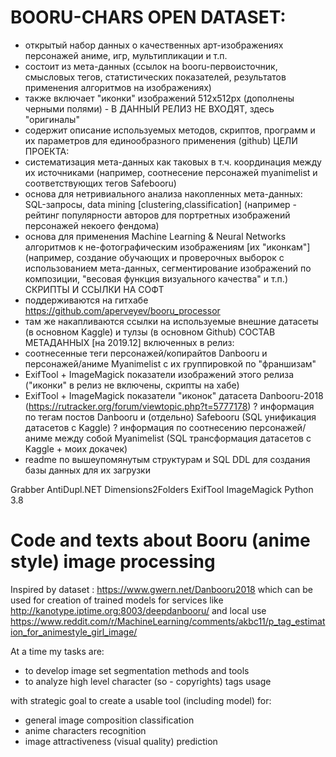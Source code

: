 # BOORU-CHARS OPEN DATASET:
- открытый набор данных о качественных арт-изображениях персонажей аниме, игр, мультипликации и т.п.
- состоит из мета-данных (ссылок на booru-первоисточник, смысловых тегов, статистических показателей, 
  результатов применения алгоритмов на изображениях)
- также включает "иконки" изображений 512x512px (дополнены черными полями) - В ДАННЫЙ РЕЛИЗ НЕ ВХОДЯТ, здесь "оригиналы"
- содержит описание используемых методов, скриптов, программ и их параметров для единообразного применения (github)
ЦЕЛИ ПРОЕКТА:
- систематизация мета-данных как таковых в т.ч. координация между их источниками 
  (например, соотнесение персонажей myanimelist и соответствующих тегов Safebooru)
- основа для нетривиального анализа накопленных мета-данных: SQL-запросы, data mining [clustering,classification]
  (например - рейтинг популярности авторов для портретных изображений персонажей некоего фендома)
- основа для применения Machine Learning & Neural Networks алгоритмов к не-фотографическим изображениям [их "иконкам"]
  (например, создание обучающих и проверочных выборок с использованием мета-данных,
   сегментирование изображений по композиции, "весовая функция визуального качества" и т.п.)
СКРИПТЫ И ССЫЛКИ НА СОФТ 
- поддерживаются на гитхабе https://github.com/aperveyev/booru_processor
- там же накапливаются ссылки на используемые внешние датасеты (в основном Kaggle) и тулзы (в основном Github)
СОСТАВ МЕТАДАННЫХ [на 2019.12] включенных в релиз:
- соотнесенные теги персонажей/копирайтов Danbooru и персонажей/аниме Myanimelist с их группировкой по "франшизам"
- ExifTool + ImageMagick показатели изображений этого релиза ("иконки" в релиз не включены, скрипты на хабе)
- ExifTool + ImageMagick показатели "иконок" датасета Danbooru-2018 (https://rutracker.org/forum/viewtopic.php?t=5777178)
? информация по тегам постов Danbooru и (отдельно) Safebooru (SQL унификация датасетов с Kaggle)
? информация по соотнесению персонажей/аниме между собой Myanimelist (SQL трансформация датасетов с Kaggle + моих докачек)
- readme по вышеупомянутым структурам и SQL DDL для создания базы данных для их загрузки

Grabber
AntiDupl.NET
Dimensions2Folders
ExifTool
ImageMagick
Python 3.8

# Code and texts about Booru (anime style) image processing

Inspired by dataset : https://www.gwern.net/Danbooru2018
which can be used for creation of trained models for services like http://kanotype.iptime.org:8003/deepdanbooru/
and local use https://www.reddit.com/r/MachineLearning/comments/akbc11/p_tag_estimation_for_animestyle_girl_image/

At a time my tasks are:
- to develop image set segmentation methods and tools
- to analyze high level character (so - copyrights) tags usage

with strategic goal to create a usable tool (including model) for:
- general image composition classification
- anime characters recognition
- image attractiveness (visual quality) prediction

